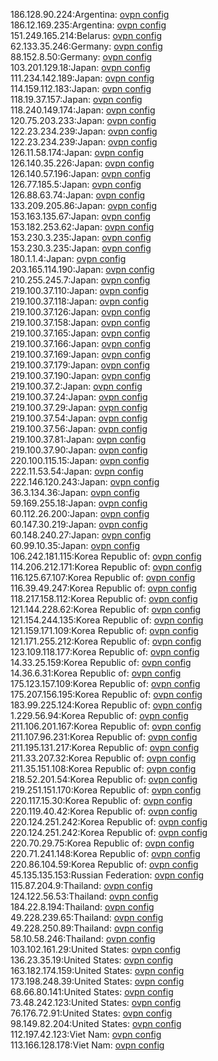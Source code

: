 186.128.90.224:Argentina: [ovpn config](vpn/186_128_90_224.ovpn)  
186.12.169.235:Argentina: [ovpn config](vpn/186_12_169_235.ovpn)  
151.249.165.214:Belarus: [ovpn config](vpn/151_249_165_214.ovpn)  
62.133.35.246:Germany: [ovpn config](vpn/62_133_35_246.ovpn)  
88.152.8.50:Germany: [ovpn config](vpn/88_152_8_50.ovpn)  
103.201.129.18:Japan: [ovpn config](vpn/103_201_129_18.ovpn)  
111.234.142.189:Japan: [ovpn config](vpn/111_234_142_189.ovpn)  
114.159.112.183:Japan: [ovpn config](vpn/114_159_112_183.ovpn)  
118.19.37.157:Japan: [ovpn config](vpn/118_19_37_157.ovpn)  
118.240.149.174:Japan: [ovpn config](vpn/118_240_149_174.ovpn)  
120.75.203.233:Japan: [ovpn config](vpn/120_75_203_233.ovpn)  
122.23.234.239:Japan: [ovpn config](vpn/122_23_234_239.ovpn)  
122.23.234.239:Japan: [ovpn config](vpn/122_23_234_239.ovpn)  
126.11.58.174:Japan: [ovpn config](vpn/126_11_58_174.ovpn)  
126.140.35.226:Japan: [ovpn config](vpn/126_140_35_226.ovpn)  
126.140.57.196:Japan: [ovpn config](vpn/126_140_57_196.ovpn)  
126.77.185.5:Japan: [ovpn config](vpn/126_77_185_5.ovpn)  
126.88.63.74:Japan: [ovpn config](vpn/126_88_63_74.ovpn)  
133.209.205.86:Japan: [ovpn config](vpn/133_209_205_86.ovpn)  
153.163.135.67:Japan: [ovpn config](vpn/153_163_135_67.ovpn)  
153.182.253.62:Japan: [ovpn config](vpn/153_182_253_62.ovpn)  
153.230.3.235:Japan: [ovpn config](vpn/153_230_3_235.ovpn)  
153.230.3.235:Japan: [ovpn config](vpn/153_230_3_235.ovpn)  
180.1.1.4:Japan: [ovpn config](vpn/180_1_1_4.ovpn)  
203.165.114.190:Japan: [ovpn config](vpn/203_165_114_190.ovpn)  
210.255.245.7:Japan: [ovpn config](vpn/210_255_245_7.ovpn)  
219.100.37.110:Japan: [ovpn config](vpn/219_100_37_110.ovpn)  
219.100.37.118:Japan: [ovpn config](vpn/219_100_37_118.ovpn)  
219.100.37.126:Japan: [ovpn config](vpn/219_100_37_126.ovpn)  
219.100.37.158:Japan: [ovpn config](vpn/219_100_37_158.ovpn)  
219.100.37.165:Japan: [ovpn config](vpn/219_100_37_165.ovpn)  
219.100.37.166:Japan: [ovpn config](vpn/219_100_37_166.ovpn)  
219.100.37.169:Japan: [ovpn config](vpn/219_100_37_169.ovpn)  
219.100.37.179:Japan: [ovpn config](vpn/219_100_37_179.ovpn)  
219.100.37.190:Japan: [ovpn config](vpn/219_100_37_190.ovpn)  
219.100.37.2:Japan: [ovpn config](vpn/219_100_37_2.ovpn)  
219.100.37.24:Japan: [ovpn config](vpn/219_100_37_24.ovpn)  
219.100.37.29:Japan: [ovpn config](vpn/219_100_37_29.ovpn)  
219.100.37.54:Japan: [ovpn config](vpn/219_100_37_54.ovpn)  
219.100.37.56:Japan: [ovpn config](vpn/219_100_37_56.ovpn)  
219.100.37.81:Japan: [ovpn config](vpn/219_100_37_81.ovpn)  
219.100.37.90:Japan: [ovpn config](vpn/219_100_37_90.ovpn)  
220.100.115.15:Japan: [ovpn config](vpn/220_100_115_15.ovpn)  
222.11.53.54:Japan: [ovpn config](vpn/222_11_53_54.ovpn)  
222.146.120.243:Japan: [ovpn config](vpn/222_146_120_243.ovpn)  
36.3.134.36:Japan: [ovpn config](vpn/36_3_134_36.ovpn)  
59.169.255.18:Japan: [ovpn config](vpn/59_169_255_18.ovpn)  
60.112.26.200:Japan: [ovpn config](vpn/60_112_26_200.ovpn)  
60.147.30.219:Japan: [ovpn config](vpn/60_147_30_219.ovpn)  
60.148.240.27:Japan: [ovpn config](vpn/60_148_240_27.ovpn)  
60.99.10.35:Japan: [ovpn config](vpn/60_99_10_35.ovpn)  
106.242.181.115:Korea Republic of: [ovpn config](vpn/106_242_181_115.ovpn)  
114.206.212.171:Korea Republic of: [ovpn config](vpn/114_206_212_171.ovpn)  
116.125.67.107:Korea Republic of: [ovpn config](vpn/116_125_67_107.ovpn)  
116.39.49.247:Korea Republic of: [ovpn config](vpn/116_39_49_247.ovpn)  
118.217.158.112:Korea Republic of: [ovpn config](vpn/118_217_158_112.ovpn)  
121.144.228.62:Korea Republic of: [ovpn config](vpn/121_144_228_62.ovpn)  
121.154.244.135:Korea Republic of: [ovpn config](vpn/121_154_244_135.ovpn)  
121.159.171.109:Korea Republic of: [ovpn config](vpn/121_159_171_109.ovpn)  
121.171.255.212:Korea Republic of: [ovpn config](vpn/121_171_255_212.ovpn)  
123.109.118.177:Korea Republic of: [ovpn config](vpn/123_109_118_177.ovpn)  
14.33.25.159:Korea Republic of: [ovpn config](vpn/14_33_25_159.ovpn)  
14.36.6.31:Korea Republic of: [ovpn config](vpn/14_36_6_31.ovpn)  
175.123.157.109:Korea Republic of: [ovpn config](vpn/175_123_157_109.ovpn)  
175.207.156.195:Korea Republic of: [ovpn config](vpn/175_207_156_195.ovpn)  
183.99.225.124:Korea Republic of: [ovpn config](vpn/183_99_225_124.ovpn)  
1.229.56.94:Korea Republic of: [ovpn config](vpn/1_229_56_94.ovpn)  
211.106.201.167:Korea Republic of: [ovpn config](vpn/211_106_201_167.ovpn)  
211.107.96.231:Korea Republic of: [ovpn config](vpn/211_107_96_231.ovpn)  
211.195.131.217:Korea Republic of: [ovpn config](vpn/211_195_131_217.ovpn)  
211.33.207.32:Korea Republic of: [ovpn config](vpn/211_33_207_32.ovpn)  
211.35.151.108:Korea Republic of: [ovpn config](vpn/211_35_151_108.ovpn)  
218.52.201.54:Korea Republic of: [ovpn config](vpn/218_52_201_54.ovpn)  
219.251.151.170:Korea Republic of: [ovpn config](vpn/219_251_151_170.ovpn)  
220.117.15.30:Korea Republic of: [ovpn config](vpn/220_117_15_30.ovpn)  
220.119.40.42:Korea Republic of: [ovpn config](vpn/220_119_40_42.ovpn)  
220.124.251.242:Korea Republic of: [ovpn config](vpn/220_124_251_242.ovpn)  
220.124.251.242:Korea Republic of: [ovpn config](vpn/220_124_251_242.ovpn)  
220.70.29.75:Korea Republic of: [ovpn config](vpn/220_70_29_75.ovpn)  
220.71.241.148:Korea Republic of: [ovpn config](vpn/220_71_241_148.ovpn)  
220.86.104.59:Korea Republic of: [ovpn config](vpn/220_86_104_59.ovpn)  
45.135.135.153:Russian Federation: [ovpn config](vpn/45_135_135_153.ovpn)  
115.87.204.9:Thailand: [ovpn config](vpn/115_87_204_9.ovpn)  
124.122.56.53:Thailand: [ovpn config](vpn/124_122_56_53.ovpn)  
184.22.8.194:Thailand: [ovpn config](vpn/184_22_8_194.ovpn)  
49.228.239.65:Thailand: [ovpn config](vpn/49_228_239_65.ovpn)  
49.228.250.89:Thailand: [ovpn config](vpn/49_228_250_89.ovpn)  
58.10.58.246:Thailand: [ovpn config](vpn/58_10_58_246.ovpn)  
103.102.161.29:United States: [ovpn config](vpn/103_102_161_29.ovpn)  
136.23.35.19:United States: [ovpn config](vpn/136_23_35_19.ovpn)  
163.182.174.159:United States: [ovpn config](vpn/163_182_174_159.ovpn)  
173.198.248.39:United States: [ovpn config](vpn/173_198_248_39.ovpn)  
68.66.80.141:United States: [ovpn config](vpn/68_66_80_141.ovpn)  
73.48.242.123:United States: [ovpn config](vpn/73_48_242_123.ovpn)  
76.176.72.91:United States: [ovpn config](vpn/76_176_72_91.ovpn)  
98.149.82.204:United States: [ovpn config](vpn/98_149_82_204.ovpn)  
112.197.42.123:Viet Nam: [ovpn config](vpn/112_197_42_123.ovpn)  
113.166.128.178:Viet Nam: [ovpn config](vpn/113_166_128_178.ovpn)  
